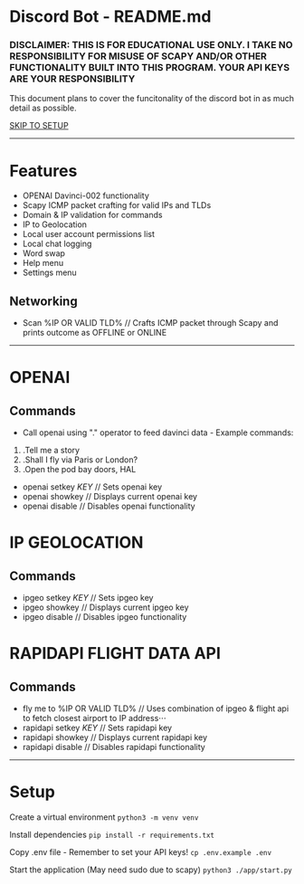 # Discord Bot - README.md

### DISCLAIMER: THIS IS FOR EDUCATIONAL USE ONLY. I TAKE NO RESPONSIBILITY FOR MISUSE OF SCAPY AND/OR OTHER FUNCTIONALITY BUILT INTO THIS PROGRAM. YOUR API KEYS ARE YOUR RESPONSIBILITY

This document plans to cover the funcitonality of the discord bot in as much detail as possible.

[SKIP TO SETUP](https://github.com/elliottmotson/discord-bot/blob/documentation-phase-1/README.md#setup)

---

# Features

- OPENAI Davinci-002 functionality
- Scapy ICMP packet crafting for valid IPs and TLDs
- Domain & IP validation for commands
- IP to Geolocation
- Local user account permissions list
- Local chat logging
- Word swap
- Help menu
- Settings menu

## Networking

- Scan %IP OR VALID TLD% // Crafts ICMP packet through Scapy and prints outcome as OFFLINE or ONLINE

---

# OPENAI

## Commands

- Call openai using "." operator to feed davinci data - Example commands:
1. .Tell me a story
2. .Shall I fly via Paris or London?
3. .Open the pod bay doors, HAL
- openai setkey $KEY$ // Sets openai key
- openai showkey      // Displays current openai key
- openai disable      // Disables openai functionality



# IP GEOLOCATION

## Commands

- ipgeo setkey $KEY$ // Sets ipgeo key
- ipgeo showkey      // Displays current ipgeo key
- ipgeo disable      // Disables ipgeo functionality



# RAPIDAPI FLIGHT DATA API

## Commands

- fly me to %IP OR VALID TLD% // Uses combination of ipgeo & flight api to fetch closest airport to IP address⋅⋅⋅
- rapidapi setkey $KEY$ // Sets rapidapi key
- rapidapi showkey      // Displays current rapidapi key
- rapidapi disable      // Disables rapidapi functionality


--- 


# Setup

Create a virtual environment
```python3 -m venv venv```

Install dependencies
```pip install -r requirements.txt```

Copy .env file - Remember to set your API keys!
```cp .env.example .env``` 

Start the application (May need sudo due to scapy)
```python3 ./app/start.py```


